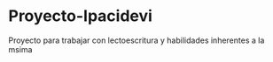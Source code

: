 # Proyecto-Ipacidevi
 Proyecto para trabajar con lectoescritura y habilidades inherentes a la msima
